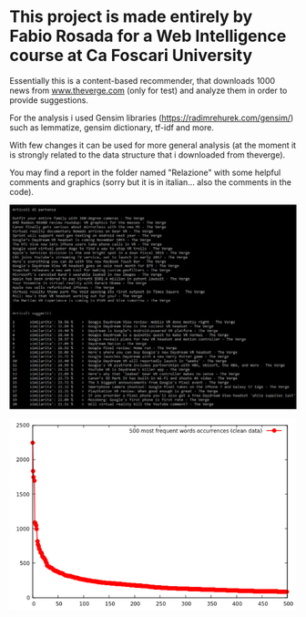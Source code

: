 # This project is made entirely by Fabio Rosada for a Web Intelligence course at Ca Foscari University

Essentially this is a content-based recommender, that downloads 1000 news from www.theverge.com (only for test) and analyze them in order to provide suggestions.

For the analysis i used Gensim libraries (https://radimrehurek.com/gensim/) such as lemmatize, gensim dictionary, tf-idf and more.

With few changes it can be used for more general analysis (at the moment it is strongly related to the data structure that i downloaded from theverge).

You may find a report in the folder named "Relazione" with some helpful comments and graphics (sorry but it is in italian... also the comments in the code).

![alt text](https://github.com/BerenLuth/content_recommender/blob/master/Relazione/content_recommender_base.png)

![alt text](https://github.com/BerenLuth/content_recommender/blob/master/Relazione/plotted_clean.png)
